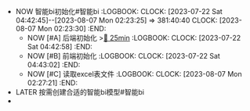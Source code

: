 - NOW 智能bi初始化#智能bi
  :LOGBOOK:
  CLOCK: [2023-07-22 Sat 04:42:45]--[2023-08-07 Mon 02:23:25] =>  381:40:40
  CLOCK: [2023-08-07 Mon 02:23:30]
  :END:
	- NOW [#A] 后端初始化 >[🍅 25min](#agenda-pomo://?t=f-1691389158266-1500)
	  :LOGBOOK:
	  CLOCK: [2023-07-22 Sat 04:42:58]
	  :END:
	- NOW [#B] 前端初始化
	  :LOGBOOK:
	  CLOCK: [2023-07-22 Sat 04:43:02]
	  :END:
	- NOW [#C] 读取excel表文件
	  :LOGBOOK:
	  CLOCK: [2023-08-07 Mon 02:27:21]
	  :END:
- LATER 按需创建合适的智能bi模型#智能bi
-